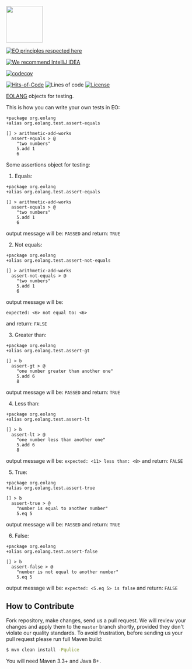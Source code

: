 <img src="https://www.yegor256.com/images/books/elegant-objects/cactus.svg" height="100px" />

[![EO principles respected here](https://www.elegantobjects.org/badge.svg)](https://www.elegantobjects.org)
<!-- [![DevOps By Rultor.com](http://www.rultor.com/b/Graur/eo-tests)](http://www.rultor.com/p/yGraur/eo-tests) -->
[![We recommend IntelliJ IDEA](https://www.elegantobjects.org/intellij-idea.svg)](https://www.jetbrains.com/idea/)

<!-- [![mvn](https://github.com/Graur/eo-tests/actions/workflows/mvn.yml/badge.svg?branch=master)](https://github.com/yegor256/eo-files/actions/workflows/mvn.yml) -->
<!-- [![PDD status](http://www.0pdd.com/svg?name=Graur/eo-tests)](http://www.0pdd.com/p?name=yegor256/eo-files) -->
[![codecov](https://codecov.io/gh/cqfn/eo/branch/master/graph/badge.svg)](https://codecov.io/gh/cqfn/eo)
<!-- [![Maven Central](https://img.shields.io/maven-central/v/org.eolang/eo-files.svg)](https://maven-badges.herokuapp.com/maven-central/org.eolang/eo-files) -->

[![Hits-of-Code](https://hitsofcode.com/github/Graur/eo-tests)](https://hitsofcode.com/view/github/Graur/eo-tests)
![Lines of code](https://img.shields.io/tokei/lines/github/Graur/eo-tests)
[![License](https://img.shields.io/badge/license-MIT-green.svg)](https://github.com/Graur/eo-tests/blob/main/LICENSE.txt)

[EOLANG](https://www.eolang.org) objects for testing.

This is how you can write your own tests in EO:

```
+package org.eolang
+alias org.eolang.test.assert-equals

[] > arithmetic-add-works
  assert-equals > @
    "two numbers"
    5.add 1
    6
```

Some assertions object for testing:

1) Equals:
```
+package org.eolang
+alias org.eolang.test.assert-equals

[] > arithmetic-add-works
  assert-equals > @
    "two numbers"
    5.add 1
    6
```

output message will be: 
```PASSED``` 
and return: ```TRUE```

2) Not equals:
```
+package org.eolang
+alias org.eolang.test.assert-not-equals

[] > arithmetic-add-works
  assert-not-equals > @
    "two numbers"
    5.add 1
    6
```

output message will be: 
```
expected: <6> not equal to: <6>
```
and return: ```FALSE```

3) Greater than:
```
+package org.eolang
+alias org.eolang.test.assert-gt

[] > b
  assert-gt > @
    "one number greater than another one"
    5.add 6
    8
```

output message will be:
```PASSED```
and return: ```TRUE```

4) Less than:
```
+package org.eolang
+alias org.eolang.test.assert-lt

[] > b
  assert-lt > @
    "one number less than another one"
    5.add 6
    8
```

output message will be:
```expected: <11> less than: <8>```
and return: ```FALSE```

5) True:
```
+package org.eolang
+alias org.eolang.test.assert-true

[] > b
  assert-true > @
    "number is equal to another number"
    5.eq 5
```

output message will be:
```PASSED```
and return: ```TRUE```

6) False:
```
+package org.eolang
+alias org.eolang.test.assert-false

[] > b
  assert-false > @
    "number is not equal to another number"
    5.eq 5
```

output message will be:
```expected: <5.eq 5> is false```
and return: ```FALSE```

## How to Contribute

Fork repository, make changes, send us a pull request.
We will review your changes and apply them to the `master` branch shortly,
provided they don't violate our quality standards. To avoid frustration,
before sending us your pull request please run full Maven build:

```bash
$ mvn clean install -Pqulice
```

You will need Maven 3.3+ and Java 8+.
